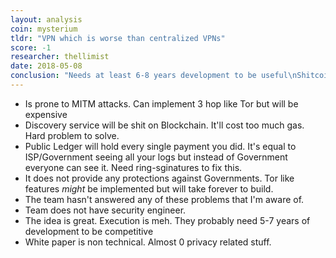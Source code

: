 ```yaml
---
layout: analysis
coin: mysterium
tldr: "VPN which is worse than centralized VPNs"
score: -1
researcher: thellimist
date: 2018-05-08
conclusion: "Needs at least 6-8 years development to be useful\nShitcoin"
---
```


- Is prone to MITM attacks. Can implement 3 hop like Tor but will be expensive
- Discovery service will be shit on Blockchain. It'll cost too much gas. Hard problem to solve.
- Public Ledger will hold every single payment you did. It's equal to ISP/Government seeing all your logs but instead of Government everyone can see it. Need ring-sginatures to fix this.
- It does not provide any protections against Governments. Tor like features *might* be implemented but will take forever to build.
- The team hasn't answered any of these problems that I'm aware of. 
- Team does not have security engineer.
- The idea is great. Execution is meh. They probably need 5-7 years of development to be competitive
- White paper is non technical. Almost 0 privacy related stuff.
